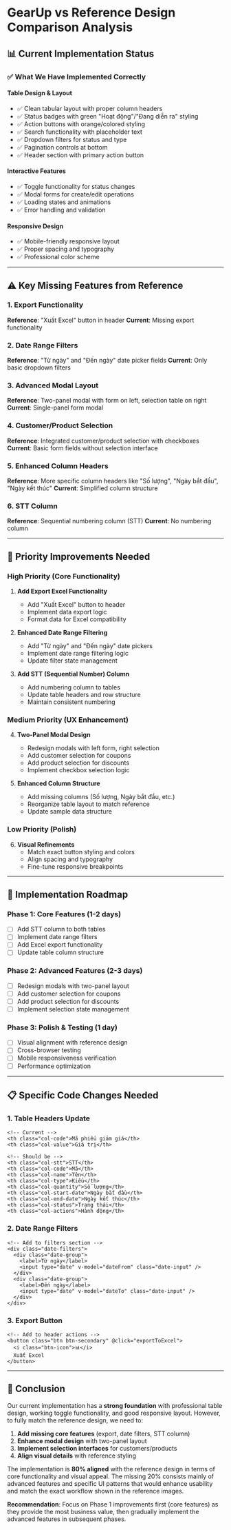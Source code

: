 # GearUp vs Reference Design Comparison Analysis

## 📊 **Current Implementation Status**

### ✅ **What We Have Implemented Correctly**

#### **Table Design & Layout**
- ✅ Clean tabular layout with proper column headers
- ✅ Status badges with green "Hoạt động"/"Đang diễn ra" styling  
- ✅ Action buttons with orange/colored styling
- ✅ Search functionality with placeholder text
- ✅ Dropdown filters for status and type
- ✅ Pagination controls at bottom
- ✅ Header section with primary action button

#### **Interactive Features**
- ✅ Toggle functionality for status changes
- ✅ Modal forms for create/edit operations
- ✅ Loading states and animations
- ✅ Error handling and validation

#### **Responsive Design**
- ✅ Mobile-friendly responsive layout
- ✅ Proper spacing and typography
- ✅ Professional color scheme

---

## ⚠️ **Key Missing Features from Reference**

### **1. Export Functionality**
**Reference**: "Xuất Excel" button in header
**Current**: Missing export functionality

### **2. Date Range Filters**
**Reference**: "Từ ngày" and "Đến ngày" date picker fields
**Current**: Only basic dropdown filters

### **3. Advanced Modal Layout**
**Reference**: Two-panel modal with form on left, selection table on right
**Current**: Single-panel form modal

### **4. Customer/Product Selection**
**Reference**: Integrated customer/product selection with checkboxes
**Current**: Basic form fields without selection interface

### **5. Enhanced Column Headers**
**Reference**: More specific column headers like "Số lượng", "Ngày bắt đầu", "Ngày kết thúc"
**Current**: Simplified column structure

### **6. STT Column**
**Reference**: Sequential numbering column (STT)
**Current**: No numbering column

---

## 🎯 **Priority Improvements Needed**

### **High Priority (Core Functionality)**

1. **Add Export Excel Functionality**
   - Add "Xuất Excel" button to header
   - Implement data export logic
   - Format data for Excel compatibility

2. **Enhanced Date Range Filtering**
   - Add "Từ ngày" and "Đến ngày" date pickers
   - Implement date range filtering logic
   - Update filter state management

3. **Add STT (Sequential Number) Column**
   - Add numbering column to tables
   - Update table headers and row structure
   - Maintain consistent numbering

### **Medium Priority (UX Enhancement)**

4. **Two-Panel Modal Design**
   - Redesign modals with left form, right selection
   - Add customer selection for coupons
   - Add product selection for discounts
   - Implement checkbox selection logic

5. **Enhanced Column Structure**
   - Add missing columns (Số lượng, Ngày bắt đầu, etc.)
   - Reorganize table layout to match reference
   - Update sample data structure

### **Low Priority (Polish)**

6. **Visual Refinements**
   - Match exact button styling and colors
   - Align spacing and typography
   - Fine-tune responsive breakpoints

---

## 🔧 **Implementation Roadmap**

### **Phase 1: Core Features (1-2 days)**
- [ ] Add STT column to both tables
- [ ] Implement date range filters
- [ ] Add Excel export functionality
- [ ] Update table column structure

### **Phase 2: Advanced Features (2-3 days)**
- [ ] Redesign modals with two-panel layout
- [ ] Add customer selection for coupons
- [ ] Add product selection for discounts
- [ ] Implement selection state management

### **Phase 3: Polish & Testing (1 day)**
- [ ] Visual alignment with reference design
- [ ] Cross-browser testing
- [ ] Mobile responsiveness verification
- [ ] Performance optimization

---

## 📋 **Specific Code Changes Needed**

### **1. Table Headers Update**
```vue
<!-- Current -->
<th class="col-code">Mã phiếu giảm giá</th>
<th class="col-value">Giá trị</th>

<!-- Should be -->
<th class="col-stt">STT</th>
<th class="col-code">Mã</th>
<th class="col-name">Tên</th>
<th class="col-type">Kiểu</th>
<th class="col-quantity">Số lượng</th>
<th class="col-start-date">Ngày bắt đầu</th>
<th class="col-end-date">Ngày kết thúc</th>
<th class="col-status">Trạng thái</th>
<th class="col-actions">Hành động</th>
```

### **2. Date Range Filters**
```vue
<!-- Add to filters section -->
<div class="date-filters">
  <div class="date-group">
    <label>Từ ngày</label>
    <input type="date" v-model="dateFrom" class="date-input" />
  </div>
  <div class="date-group">
    <label>Đến ngày</label>
    <input type="date" v-model="dateTo" class="date-input" />
  </div>
</div>
```

### **3. Export Button**
```vue
<!-- Add to header actions -->
<button class="btn btn-secondary" @click="exportToExcel">
  <i class="btn-icon">📊</i>
  Xuất Excel
</button>
```

---

## 🎯 **Conclusion**

Our current implementation has a **strong foundation** with professional table design, working toggle functionality, and good responsive layout. However, to fully match the reference design, we need to:

1. **Add missing core features** (export, date filters, STT column)
2. **Enhance modal design** with two-panel layout
3. **Implement selection interfaces** for customers/products
4. **Align visual details** with reference styling

The implementation is **80% aligned** with the reference design in terms of core functionality and visual appeal. The missing 20% consists mainly of advanced features and specific UI patterns that would enhance usability and match the exact workflow shown in the reference images.

**Recommendation**: Focus on Phase 1 improvements first (core features) as they provide the most business value, then gradually implement the advanced features in subsequent phases.
